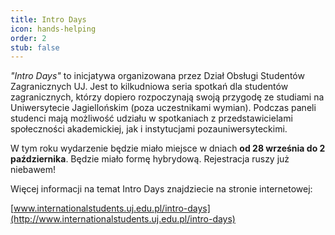 ```yaml
---
title: Intro Days
icon: hands-helping
order: 2
stub: false
---
```

*"Intro Days"* to inicjatywa organizowana przez Dział Obsługi Studentów Zagranicznych UJ. Jest to kilkudniowa seria spotkań dla studentów zagranicznych, którzy dopiero rozpoczynają swoją przygodę ze studiami na Uniwersytecie Jagiellońskim (poza uczestnikami wymian). Podczas paneli studenci mają możliwość udziału w spotkaniach z przedstawicielami społeczności akademickiej, jak i instytucjami pozauniwersyteckimi. 

W tym roku wydarzenie będzie miało miejsce w dniach **od 28 września do 2 października**. Będzie miało formę hybrydową. Rejestracja ruszy już niebawem! 

Więcej informacji na temat Intro Days znajdziecie na stronie internetowej: 

[www.internationalstudents.uj.edu.pl/intro-days](http://www.internationalstudents.uj.edu.pl/intro-days)